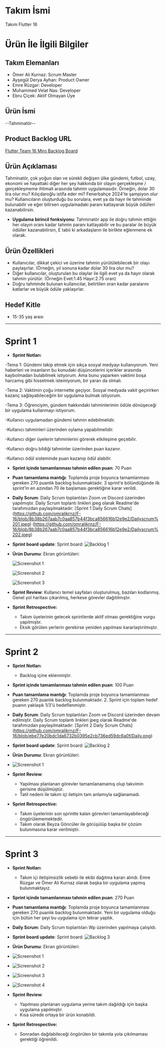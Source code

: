 
# **Takım İsmi**

Takım Flutter 16

# Ürün İle İlgili Bilgiler

## Takım Elemanları
- Ömer Ali Kurnaz: Scrum Master
- Ayşegül Derya Ayhan: Product Owner 
- Emre Rüzgar: Developer
- Muhammed Velat Nas: Developer
- Ebru Çiçek: Aktif Olmayan Üye

## Ürün İsmi

--Tahminatör--

## Product Backlog URL

[Flutter Team 16 Miro Backlog Board](https://miro.com/app/board/uXjVM9yYxIw=/)

## Ürün Açıklaması

Tahminatör, çok yoğun olan ve sürekli değişen ülke gündemi, futbol, uzay, ekonomi ve hayattaki diğer her şey hakkında bir olayın gerçekleşme / gerçekleşmeme ihtimali arasında tahmin uygulamasıdır. Örneğin, dolar 30 lira olur mu? Kılıçdaroğlu istifa eder mi? Fenerbahçe 2024'te şampiyon olur mu? Kullanıcıların oluşturduğu bu sorulara, evet ya da hayır ile tahminde bulunabilir ve eğer bilirsen uygulamadaki paranı katlayarak büyük ödülleri kazanabilirsin.



- **Uygulama birincil fonksiyonu**: Tahminatör app ile doğru tahmin ettiğin her olayın oranı kadar tahmin paranı katlayabilir ve bu paralar ile büyük ödüller kazanabilirsin, E tabii ki arkadaşların ile birlikte eğlenmene ek olarak. 


## Ürün Özellikleri

- Kullanıcılar, dikkat çekici ve üzerine tahmin yürütülebilecek bir olayı paylaşırlar. (Örneğin, yıl sonuna kadar dolar 30 lira olur mu?
- Diğer kullanıcılar, oluşturulan bu olaylar ile ilgili evet ya da hayır olarak tahmin yürütür. (Örneğin Evet:1.45 Hayır:2.75 oran)
- Doğru tahminde bulunan kullanıcılar, belirtilen oran kadar paralarını katlarlar ve büyük ödüle yaklaşırlar.

## Hedef Kitle

- 15-35 yaş arası

---

# Sprint 1

- **Sprint Notları**:

-Tema 1:
Gündemi takip etmek için sıkça sosyal medyayı kullanıyorum. Yeni haberleri ve insanların bu konudaki düşüncelerini içerikler arasında kaybolmadan bulabilmek istiyorum. Ama bunu yaparken vaktimi boşa harcamış gibi hissetmek istemiyorum, bir yararı da olmalı. 

-Tema 2: 
Vaktimin çoğu internette geçiyor. Sosyal medyada vakit geçirirken kazanç sağlayabileceğim bir uygulama bulmak istiyorum. 

-Tema 3: 
Öğrenciyim, gündem hakkındaki tahminlerimin ödüle dönüşeceği bir uygulama kullanmayı istiyorum.

-Kullanıcı uygulamadan gündemi tahmin edebilmelidir. 

-Kullanıcı tahminleri üzerinden oylama yapabilmelidir.

-Kullanıcı diğer üyelerin tahminlerini görerek etkileşime geçebilir.

-Kullanıcı doğru bildiği tahminler üzerinden puan kazanır. 

-Kullanıcı ödül sisteminde puan kazanıp ödül alabilir.


- **Sprint içinde tamamlanması tahmin edilen puan**: 70 Puan


- **Puan tamamlama mantığı**: Toplamda proje boyunca tamamlanması gereken 270 puanlık backlog bulunmaktadır. 3 sprint'e bölündüğünde ilk sprint'in en azından 70 ile başlaması gerektiğine karar verildi.


- **Daily Scrum**: Daily Scrum toplantıları Zoom ve Discord üzerinden yapılmıştır. Daily Scrum toplantı linkleri jpeg olarak Readme'de tarafımızdan paylaşılmaktadır: [Sprint 1 Daily Scrum Chats]
(https://github.com/omralikrnz/F-16/blob/8b38b267aab7c0aa857b44f3bca856616b12e9e2/Dailyscrum%201.jpeg)
(https://github.com/omralikrnz/F-16/blob/8b38b267aab7c0aa857b44f3bca856616b12e9e2/Dailyscrum%202.jpeg)

- **Sprint board update**: Sprint board: 
  ![Backlog 1](https://github.com/omralikrnz/F-16/blob/8b38b267aab7c0aa857b44f3bca856616b12e9e2/backlog1.png)


- **Ürün Durumu**: Ekran görüntüleri:

  
  ![Screenshot 1](https://github.com/omralikrnz/F-16/blob/8b38b267aab7c0aa857b44f3bca856616b12e9e2/Product1.jpeg)

  
  ![Screenshot 2](https://github.com/omralikrnz/F-16/blob/8b38b267aab7c0aa857b44f3bca856616b12e9e2/Product2.jpeg)

  
  ![Screenshot 3](https://github.com/omralikrnz/F-16/blob/8b38b267aab7c0aa857b44f3bca856616b12e9e2/Product3.jpeg)

  
- **Sprint Review**: 
Kullanıcı temel sayfaları oluşturulmuş, bazıları kodlanmış. Genel yol haritası çıkarılmış, herkese görevler dağıtılmıştır.

- **Sprint Retrospective:**
  - Takım üyelerinin gelecek sprintlerde aktif olması gerektiğine vurgu yapılmıştır.
  - Eksik görülen yerlerin gerekirse yeniden yapılması kararlaştırılmıştır.
 

---

# Sprint 2

- **Sprint Notları**:
  - Backlog içine eklenmiştir.

- **Sprint içinde tamamlanması tahmin edilen puan**: 100 Puan


- **Puan tamamlama mantığı**: Toplamda proje boyunca tamamlanması gereken 270 puanlık backlog bulunmaktadır. 2. Sprint için toplam hedef puanın yaklaşık 1/3'ü hedeflenmiştir.


- **Daily Scrum**: Daily Scrum toplantıları Zoom ve Discord üzerinden devam edilmiştir. Daily Scrum toplantı linkleri jpeg olarak Readme'de tarafımızdan paylaşılmaktadır: [Sprint 2 Daily Scrum Chats]
(https://github.com/omralikrnz/F-16/blob/ebe77e20bdc1da6732b0395e2cb736ed59dc6a0f/Daily.png)


- **Sprint board update**: Sprint board: 
  ![Backlog 2](https://github.com/omralikrnz/F-16/blob/ebe77e20bdc1da6732b0395e2cb736ed59dc6a0f/Sprint2.png)


- **Ürün Durumu**: Ekran görüntüleri:

- ![Screenshot 1](https://github.com/omralikrnz/F-16/blob/94117834ccc2c1387f39c209357bca14beb4bee1/Product3.jpg)

  
- **Sprint Review**: 
  - Yapılması planlanan görevler tamamlanamamış olup takvimin gerisine düşülmüştür.
  - Tatil nedeni ile takım içi iletişim tam anlamıyla sağlanamadı.
  
- **Sprint Retrospective:**
  - Takım üyelerinin son sprintte kalan görevleri tamamlayabileceği öngörülememektedir.
  - Takım olarak Beyza Göncüler ile görüşülüp başka bir çözüm bulunmasına karar verilmiştir.
 
---

# Sprint 3

- **Sprint Notları**:
  - Takım içi iletişimsizlik sebebi ile ekibi dağıtma kararı alındı. Emre Rüzgar ve Ömer Ali Kurnaz olarak başka bir uygulama yapmış bulunmaktayız.

- **Sprint içinde tamamlanması tahmin edilen puan**: 270 Puan


- **Puan tamamlama mantığı**: Toplamda proje boyunca tamamlanması gereken 270 puanlık backlog bulunmaktadır. Yeni bir uygulama olduğu için bütün her şeyi bu uygulama için tekrar yaptık.


- **Daily Scrum**: Daily Scrum toplantıları Wp üzerinden yapılmaya çalışıldı.



- **Sprint board update**: Sprint board: 
  ![Backlog 3](https://github.com/omralikrnz/F-16/blob/a81614aaa9365357a299d078acffdd30d97653fe/Sprint%203.png)


- **Ürün Durumu**: Ekran görüntüleri:

- ![Screenshot 1](https://github.com/omralikrnz/F-16/blob/a81614aaa9365357a299d078acffdd30d97653fe/Akademi%201.jpeg)
- ![Screenshot 2](https://github.com/omralikrnz/F-16/blob/a81614aaa9365357a299d078acffdd30d97653fe/Akademi%202.jpeg)
- ![Screenshot 3](https://github.com/omralikrnz/F-16/blob/a81614aaa9365357a299d078acffdd30d97653fe/Akademi%203.jpeg)
- ![Screenshot 4](https://github.com/omralikrnz/F-16/blob/a81614aaa9365357a299d078acffdd30d97653fe/Akademi%204.jpeg)

  
- **Sprint Review**: 
  - Yapılması planlanan uygulama yerine takım dağıldığı için başka uygulama yapılmıştır.
  - Kısa sürede ortaya bir ürün konabildi.
  
- **Sprint Retrospective:**
  - Sonradan dağılabileceği öngörülen bir takımla yola çıkılmaması gerektiği öğrenildi.
